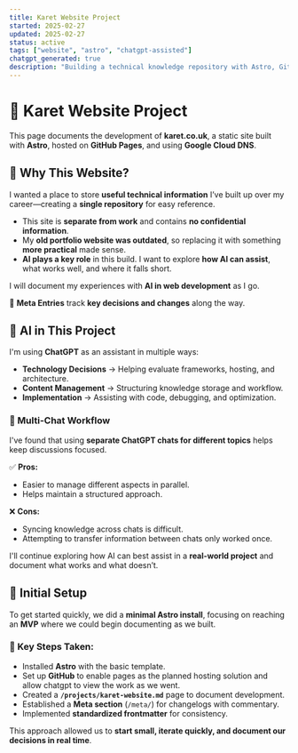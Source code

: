```yaml
---
title: Karet Website Project
started: 2025-02-27
updated: 2025-02-27
status: active
tags: ["website", "astro", "chatgpt-assisted"]
chatgpt_generated: true
description: "Building a technical knowledge repository with Astro, GitHub Pages, and AI assistance."
---
```


# 🚀 Karet Website Project

This page documents the development of **karet.co.uk**, a static site built with **Astro**, hosted on **GitHub Pages**, and using **Google Cloud DNS**.

## 📌 Why This Website?

I wanted a place to store **useful technical information** I’ve built up over my career—creating a **single repository** for easy reference.

- This site is **separate from work** and contains **no confidential information**.
- My **old portfolio website was outdated**, so replacing it with something **more practical** made sense.
- **AI plays a key role** in this build. I want to explore **how AI can assist**, what works well, and where it falls short.

I will document my experiences with **AI in web development** as I go.

🔗 **Meta Entries** track **key decisions and changes** along the way.

## 🤖 AI in This Project

I'm using **ChatGPT** as an assistant in multiple ways:

- **Technology Decisions** → Helping evaluate frameworks, hosting, and architecture.
- **Content Management** → Structuring knowledge storage and workflow.
- **Implementation** → Assisting with code, debugging, and optimization.

### 🔀 Multi-Chat Workflow

I've found that using **separate ChatGPT chats for different topics** helps keep discussions focused.

✅ **Pros:**

- Easier to manage different aspects in parallel.
- Helps maintain a structured approach.

❌ **Cons:**

- Syncing knowledge across chats is difficult.
- Attempting to transfer information between chats only worked once.

I'll continue exploring how AI can best assist in a **real-world project** and document what works and what doesn’t.

## 📌 Initial Setup

To get started quickly, we did a **minimal Astro install**, focusing on reaching an **MVP** where we could begin documenting as we built.

### 🔹 Key Steps Taken:

- Installed **Astro** with the basic template.
- Set up **GitHub** to enable pages as the planned hosting solution and allow chatgpt to view the work as we went.
- Created a **`/projects/karet-website.md`** page to document development.
- Established a **Meta section** (`/meta/`) for changelogs with commentary.
- Implemented **standardized frontmatter** for consistency.

This approach allowed us to **start small, iterate quickly, and document our decisions in real time**.
